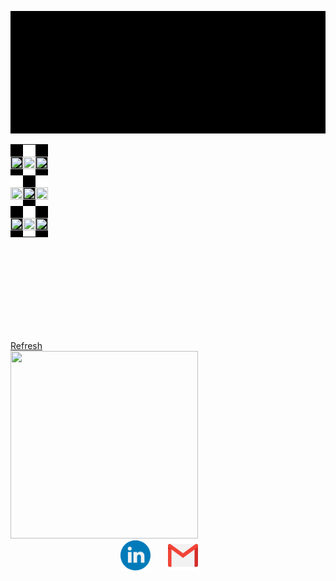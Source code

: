 
![](https://raw.githubusercontent.com/pradeep98/pradeep98/main/src/index.svg)

<div style="text-align: center;">
    <table style="height: 300px; width: 300px;">
        <tr style="border: tomato; border-radius: 1px;">
            <td id="00" style="padding: 0px; width: 100; height: 100; background-color: black; color: white; font-size: 40px; text-align: center;">
                <a href="https://pradeeptictac.herokuapp.com/playermove/00">
                    <img src="https://pradeeptictac.herokuapp.com/static/images/on00.png" style="width: 100%; height: 100%;" />
                </a>
            </td>
            <td id="01" style="padding: 0px; width: 100; height: 100; background-color: white; text-align: center;font-size: 40px;">
                <a href="https://pradeeptictac.herokuapp.com/playermove/01">
                    <img src="https://pradeeptictac.herokuapp.com/static/images/on01.png" style="width: 100%; height: 100%;" />
                </a>
            </td>
            <td id="02" style="padding: 0px; width: 100; height: 100; background-color: black;color: white; text-align: center;font-size: 40px;">
                <a href="https://pradeeptictac.herokuapp.com/playermove/02">
                    <img src="https://pradeeptictac.herokuapp.com/static/images/on02.png" style="width: 100%; height: 100%;" />
                </a>
            </td>
        </tr>
        <tr style="border: 1px tomato;">
            <td id="10" style="padding: 0px; width: 100; height: 100; background-color: white; text-align: center;font-size: 40px;">
                <a href="https://pradeeptictac.herokuapp.com/playermove/10">
                    <img src="https://pradeeptictac.herokuapp.com/static/images/on10.png" style="width: 100%; height: 100%;" />
                </a>
            </td>
            <td id="11" style="padding: 0px; width: 100; height: 100; background-color: black;color: white; text-align: center;font-size: 40px;">
                <a href="https://pradeeptictac.herokuapp.com/playermove/11">
                    <img src="https://pradeeptictac.herokuapp.com/static/images/on11.png" style="width: 100%; height: 100%;" />
                </a>
            </td>
            <td id="12" style="padding: 0px; width: 100; height: 100; background-color: white; text-align: center;font-size: 40px;">
                <a href="https://pradeeptictac.herokuapp.com/playermove/12">
                    <img src="https://pradeeptictac.herokuapp.com/static/images/on12.png" style="width: 100%; height: 100%;" />
                </a>
            </td>
        </tr>
        <tr style="border: 1px tomato;">
            <td id="20" style="padding: 0px; width: 100; height: 100; background-color: black;color: white; text-align: center;font-size: 40px;">
                <a href="https://pradeeptictac.herokuapp.com/playermove/20">
                    <img src="https://pradeeptictac.herokuapp.com/static/images/on20.png" style="width: 100%; height: 100%;" />
                </a>
            </td>
            <td id="21" style="padding: 0px; width: 100; height: 100; background-color: white; text-align: center;font-size: 40px;">
                <a href="https://pradeeptictac.herokuapp.com/playermove/21">
                    <img src="https://pradeeptictac.herokuapp.com/static/images/on21.png" style="width: 100%; height: 100%;" />
                </a>
            </td>
            <td id="22" style="padding: 0px; width: 100; height: 100; background-color: black;color: white; text-align: center;font-size: 40px;">
                <a href="https://pradeeptictac.herokuapp.com/playermove/22">
                    <img src="https://pradeeptictac.herokuapp.com/static/images/on22.png" style="width: 100%; height: 100%;" />
                </a>
            </td>
        </tr>
    </table>
</div>
<a href="https://pradeeptictac.herokuapp.com/playermove/99">
Refresh
</a>
<div>
    <img src="https://pradeeptictac.herokuapp.com/static/images/onresult.png" style="width: 300px; height: 300px;" />
</div>



<div style="width:100%; display:inline-block;">
  <div style="overflow: auto; width:30%; display: table; margin: 0 auto;"> 
  	<span style="float:left; width:50%;">
      
   <a href="https://www.linkedin.com/in/pradeep-turan-35470417a/">
      <img src="./src/linkedin.svg" width="48">
   </a>
      
   </span>
  
<span style="float:left; width:50%; " >
  
   <a href="https://mail.google.com/mail/?view=cm&fs=1&to=pradeep.t16@iiits.in&su=Reg:&body=Hi Pradeep, This is ....">
      <img src="./src/gmail.svg" width="48">
   </a>
      
   </span>
  </div>
  </div>
